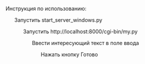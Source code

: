 Инструкция по использованию:
<ol> Запустить start_server_windows.py
<ol>Запустить http://localhost:8000/cgi-bin/my.py
<ol>Ввести интересующий текст в поле ввода
<ol>Нажать кнопку
Готово
